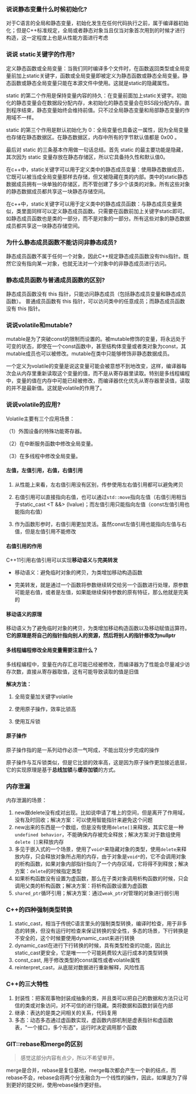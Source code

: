 ### 说说静态变量什么时候初始化?

对于C语言的全局和静态变量，初始化发生在任何代码执行之前，属于编译器初始化；但是C++标准规定，全局或者静态对象当且仅当对象首次用到的时候才进行构造，这一定程度上也是从性能方面进行考虑

### 说说 static关键字的作用?

定义静态函数或全局变量：当我们同时编译多个文件时，在函数返回类型或全局变量前加上static关键字，函数或全局变量即被定义为静态函数或静态全局变量。静态函数或静态全局变量只能在本源文件中使用。这就是static的隐藏属性。

static 的第二个作用是保持变量内容的持久：在变量前面加上static关键字。初始化的静态变量会在数据段分配内存，未初始化的静态变量会在BSS段分配内存。直到程序结束，静态变量始终会维持前值。只不过全局静态变量和局部静态变量的作用域不一样。

static 的第三个作用是默认初始化为 0：全局变量也具备这一属性，因为全局变量也存储在静态数据区。在静态数据区，内存中所有的字节默认值都是 0x00 。

最后对 static 的三条基本作用做一句话总结。首先 static 的最主要功能是隐藏，其次因为 static 变量存放在静态存储区，所以它具备持久性和默认值0。

在c++中，static关键字可以用于定义类中的静态成员变量：使用静态数据成员，它既可以被当成全局变量那样去存储，但又被隐藏在类的内部。类中的static静态数据成员拥有一块单独的存储区，而不管创建了多少个该类的对象。所有这些对象的静态数据成员都共享这一块静态存储空间。

在c++中，static关键字可以用于定义类中的静态成员函数：与静态成员变量类似，类里面同样可以定义静态成员函数。只需要在函数前加上关键字static即可。如静态成员函数也是类的一部分，而不是对象的一部分。所有这些对象的静态数据成员都共享这一块静态存储空间。

### 为什么静态成员函数不能访问非静态成员?

静态成员函数不属于任何一个对象，因此C++规定静态成员函数没有this指针。既然它没有指向某一对象，也就无法对一个对象中的非静态成员进行访问。

### 静态成员函数与普通成员函数的区别?

静态成员函数没有 this 指针，只能访问静态成员（包括静态成员变量和静态成员函数）。
普通成员函数有 this 指针，可以访问类中的任意成员；而静态成员函数没有 this 指针。

### 说说volatile和mutable?

mutable是为了突破const的限制而设置的。被mutable修饰的变量，将永远处于可变的状态，即使在一个const函数中，甚至结构体变量或者类对象为const，其mutable成员也可以被修改。mutable在类中只能够修饰非静态数据成员。

一个定义为volatile的变量是说这变量可能会被意想不到地改变，这样，编译器每次会从内存里重新读取这个变量的值，而不是从寄存器里读取。特别是多线程编程中，变量的值在内存中可能已经被修改，而编译器优化优先从寄存器里读值，读取的并不是最新值。这就是volatile的作用了。

### 说说volatile的应用?

Volatile主要有三个应用场景：

（1）外围设备的特殊功能寄存器。

（2）在中断服务函数中修改全局变量。

（3）在多线程中修改全局变量。

#### 左值，左值引用，右值，右值引用

1. 从性能上来看，左右值引用没有区别，传参使用左右值引用都可以避免拷贝

2. 右值引用可以直接指向右值，也可以通过`std::move`指向左值（右值引用相当于static_cast <T &&> (lvalue)；而左值引用只能指向左值（const左值引用也能指向右值）

3. 作为函数形参时，右值引用更加灵活。虽然const左值引用也能指向左值与右值，但是左值引用不能修改

#### 右值引用的作用

C++11引用右值引用可以实现**移动语义**与**完美转发**

- 移动语义：避免临时对象的拷贝，为类增加移动构造函数

- 完美转发，就是通过一个函数将参数继续转交给另一个函数进行处理，原参数可能是右值，或者是左值，如果能继续保持参数的原有特征，那么他就是完美的

#### **移动语义的原理**

移动语义为了避免临时对象的拷贝，为类增加移动构造函数以及移动赋值运算符。**它的原理是将自己的指针指向别人的资源，然后将别人的指针修改为nullptr**

#### 多线程编程修改全局变量需要注意什么？

多线程编程中，变量在内存汇总可能已经被修改，而编译器为了性能会尽量减少访存次数，直接从寄存器取值，这有可能导致读取的值是旧值

**解决方法：**

1. 全局变量加关键字volatile

2. 使用原子操作，效率比锁高

3. 使用互斥锁

#### 原子操作

原子操作指的是一系列动作必须一气呵成，不能出现分步完成的操作

原子操作与互斥锁类似，但是它比锁的效率高，这是因为原子操作更加接近底层，它的实现原理是基于**总线加锁**与**缓存加锁**的方式。

### 内存泄漏

内存泄漏的场景：

1. new跟delete没有成对出现。比如说申请了堆上的空间，但是离开了作用域，没有及时回收；解决方案：可以使用智能指针来避免这个问题
2. new出来的东西是一个数组，但是没有使用`delete[]`来释放，其实它是一种`undefined behavior`，不能确保内存被完全释放；解决方案:对于数组使用`delete []`来释放内存
3. 多见于嵌入式的一个场景，使用了`void*`来隐藏对象的类型，使用`delete`来释放内存，只会释放对象所占用的内存，由于对象是`void*`的，它不会调用对象的析构函数，如果对象内部指针指向了一个内存区域，它将得不到释放；解决方案：`delete`的时候指定类型
4. 如果析构函数没有设置为虚函数，那么在子类对象调用析构函数的时候，只会调用父类的析构函数；解决方案：将析构函数设置为虚函数
5. `shared_ptr`循环引用；解决方案：通过`weak_ptr`对管理的对象进行弱引用

### C++的四种强制类型转换

1. static_cast，相当于传统C语言里头的强制类型转换，编译时检查，用于非多态的转换，但没有运行时检查来保证转换的安全性，多态的场景，下行转换是不安全的，这个时候要使用dynamic_cast来进行转换
2. dynamic_cast在进行下行转换的时候，具有类型检查的功能，因此比static_cast更安全，它是唯一一个可能耗费较大运行成本的类型转换
3. const_cast, 用于修改类型的const属性或者volatile属性
4. reinterpret_cast，从底层对数据进行重新解释，风险性高

### C++的三大特性

1. 封装性：把客观事物封装成抽象的类，并且类可以把自己的数据和方法只让可信的类或对象访问，对不可信的进行隐藏。类将数据和函数封装在内部
2. 继承：表达的是类之间相关的关系，代码复用
3. 多态：动态多态通过虚函数实现，虚函数内部机制是虚表指针和虚函数表，"一个接口，多个形态"，运行时决定调用那个函数

### GIT::rebase和merge的区别

>  感觉这部分内容有点少，所以不希望单开。

merge是合并，rebase是复位基地，merge每次都会产生一个新的结点，而rebase不会，rebase会将两个分支融合为一个线性的操作，因此，如果是为了得到更好的提交树，使用rebase操作更好些。